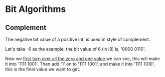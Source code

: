 # Bit Algorithms

## Complement

The negative bit value of a positive int, is used in style of complement.

Let's take -6 as the example,
the bit value of 6 (in i8) is, '0000 0110'.

Now we <u> first turn over all the zero and one value </u> we can see,
this will make it into '1111 1001'.
Then add '1' on to '1111 1001', and make it into '1111 1010',
this is the final value we want to get.
